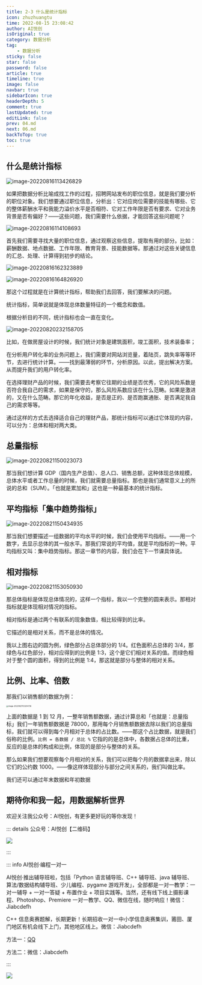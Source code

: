 ```yaml
---
title: 2-3 什么是统计指标
icon: zhuzhuangtu
time: 2022-08-15 23:08:42
author: AI悦创
isOriginal: true
category: 数据分析
tag:
    - 数据分析
sticky: false
star: false
password: false
article: true
timeline: true
image: false
navbar: true
sidebarIcon: true
headerDepth: 5
comment: true
lastUpdated: true
editLink: false
prev: 04.md
next: 06.md
backToTop: true
toc: true
---
```


## 什么是统计指标

![image-20220816113426829](./05.assets/image-20220816113426829.png)

如果把数据分析比喻成找工作的过程，招聘网站发布的职位信息，就是我们要分析的职位对象。我们想要通过职位信息，分析出：它对应岗位需要的技能有哪些、它的整体薪酬水平和我能力溢价水平是否相符、它对工作年限是否有要求、它对业务背景是否有偏好？——这些问题，我们需要什么依据，才能回答这些问题呢？

![image-20220816114108693](./05.assets/image-20220816114108693.png)

首先我们需要寻找大量的职位信息，通过观察这些信息，提取有用的部分。比如：薪酬数据、地点数据、工作年限、教育背景、技能数据等。那通过对这些关键信息的汇总、处理、计算得到初步的结论。

![image-20220816162323889](./05.assets/image-20220816162323889.png)

![image-20220816164826920](./05.assets/image-20220816164826920.png)

那这个过程就是在计算统计指标，帮助我们去回答，我们要解决的问题。

统计指标，简单说就是体现总体数量特征的一个概念和数值。

根据分析目的不同，统计指标也会一直在变化。

![image-20220820232158705](./05.assets/image-20220820232158705.png)

比如，在做房屋设计的时候，我们统计对象是建筑面积，竣工面积，技术装备率；

在分析用户转化率的业务问题上，我们需要对网站浏览量，着陆页，跳失率等等环节，去进行统计计算。——找到最薄弱的环节，分析原因。以此，提出解决方案。从而提升我们的用户转化率。

在选择理财产品的时候，我们需要去考察它往期的业绩是否优秀，它的风险系数是否符合我自己的需求，如果是保守的，那么风险系数应该在什么范畴。如果是激进的，又在什么范畴。那它的年化收益，是否是正的、是否跑赢通胀、是否满足我自己的需求等等。

通过这样的方式去选择适合自己的理财产品，那统计指标可以通过它体现的内容，可以分为：总体和相对两大类。

## 总量指标

![image-20220821150023073](./05.assets/image-20220821150023073.png)

那当我们想计算 GDP（国内生产总值）、总人口、销售总额，这种体现总体规模，总体水平或者工作总量的时候，我们就需要总量指标。那也是我们通常意义上的所说的总和（SUM）。「也就是累加和」这也是一种最基本的统计指标。

## 平均指标「集中趋势指标」

![image-20220821150434935](./05.assets/image-20220821150434935.png)

那当我们想要描述一组数据的平均水平的时候，我们会使用平均指标。——用一个数字，去显示总体的其一般水平。那我们常说的平均值，就是平均指标的一种。平均指标又叫：集中趋势指标。那这一章节的内容，我们会在下一节课具体说。

## 相对指标

![image-20220821153050930](./05.assets/image-20220821153050930.png)

那总体指标是体现总体情况的，这样一个指标，我以一个完整的圆来表示。那相对指标就是体现相对情况的指标。

相对指标是通过两个有联系的现象数值，相比较得到的比率。

它描述的是相对关系，而不是总体的情况。

我以上图右边的圆为例，绿色部分占总体部分的 1/4。红色面积占总体的 3/4，那绿色与红色部分，相对应得到的比例是 1:3，这个是它们相对关系的值。而绿色相对于整个圆的面积，得到的比例是 1:4，那这就是部分与整体的相对关系。

## 比例、比率、倍数

那我们以销售额的数据为例：

<img src="./05.assets/image-20220821153204736.png" alt="image-20220821153204736" style="zoom: 33%;" />

上面的数据是 1 到 12 月，一整年销售额数据，通过计算总和「也就是：总量指标」我们一年销售额数据是 78000，那用每个月销售额数据去除以我们的总量指标，我们就可以得到每个月相对于总体的占比数。——那这个占比数据，就是我们俗称的比例。`比例 = 各数据 / 总比 %` 它指的的是总体中，各数据占总体的比重，反应的是总体的构成和比例，体现的是部分与整体的关系。

那么如果我们想要观察每个月相对的关系，我们可以把每个月的数据拿出来，除以它们的公约数 1000。——像这样体现部分与部分之间关系的，我们叫做比率。

我们还可以通过年末数据和年初数据



























## 期待你和我一起，用数据解析世界

欢迎关注我公众号：AI悦创，有更多更好玩的等你发现！

::: details 公众号：AI悦创【二维码】

![](/gzh.jpg)

:::

::: info AI悦创·编程一对一

AI悦创·推出辅导班啦，包括「Python 语言辅导班、C++ 辅导班、java 辅导班、算法/数据结构辅导班、少儿编程、pygame 游戏开发」，全部都是一对一教学：一对一辅导 + 一对一答疑 + 布置作业 + 项目实践等。当然，还有线下线上摄影课程、Photoshop、Premiere 一对一教学、QQ、微信在线，随时响应！微信：Jiabcdefh

C++ 信息奥赛题解，长期更新！长期招收一对一中小学信息奥赛集训，莆田、厦门地区有机会线下上门，其他地区线上。微信：Jiabcdefh

方法一：[QQ](http://wpa.qq.com/msgrd?v=3&uin=1432803776&site=qq&menu=yes)

方法二：微信：Jiabcdefh

:::

![](/zsxq.jpg)

















